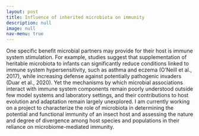 ```yaml
---
layout: post
title: Influence of inherited microbiota on immunity
description: null
image: null
nav-menu: true
---
```


<p><span class="image left"><img src="{% link assets/images/o_tau_BC.jpg %}" alt="" /></span>One specific benefit microbial partners may provide for their host is immune system stimulation. For example, studies suggest that supplementation of heritable microbiota to infants can significantly reduce conditions linked to immune system hypersensitivity, such as asthma and eczema (O’Neill et al., 2017), while increasing defense against potentially pathogenic invaders (Duar et al., 2020). Yet the mechanisms by which microbial associations interact with immune system components remain poorly understood outside few model systems and laboratory settings, and their contributions to host evolution and adaptation remain largely unexplored. I am currently working on a project to characterize the role of microbiota in determining the potential and functional immunity of an insect host and assessing the nature and degree of divergence among host species and populations in their reliance on microbiome-mediated immunity.</p>
